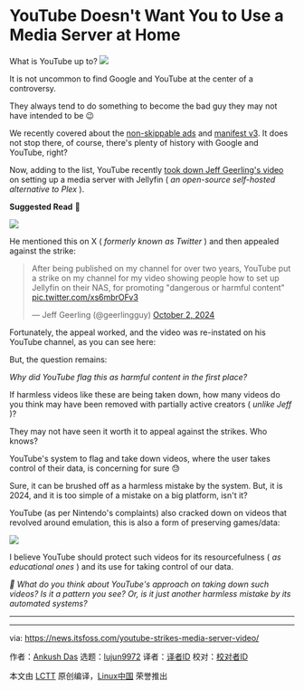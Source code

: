 [#]: subject: "YouTube Doesn't Want You to Use a Media Server at Home"
[#]: via: "https://news.itsfoss.com/youtube-strikes-media-server-video/"
[#]: author: "Ankush Das https://news.itsfoss.com/author/ankush/"
[#]: collector: "lujun9972/lctt-scripts-1705972010"
[#]: translator: " "
[#]: reviewer: " "
[#]: publisher: " "
[#]: url: " "

YouTube Doesn't Want You to Use a Media Server at Home
======
What is YouTube up to?
[![][1]][2]

It is not uncommon to find Google and YouTube at the center of a controversy.

They always tend to do something to become the bad guy they may not have intended to be 😉

We recently covered about the [non-skippable ads][3] and [manifest v3][4]. It does not stop there, of course, there's plenty of history with Google and YouTube, right?

Now, adding to the list, YouTube recently [took down Jeff Geerling's video][5] on setting up a media server with Jellyfin ( _an open-source self-hosted alternative to Plex_ ).

**Suggested Read** 📖

![][6]

He mentioned this on X ( _formerly known as Twitter_ ) and then appealed against the strike:

> After being published on my channel for over two years, YouTube put a strike on my channel for my video showing people how to set up Jellyfin on their NAS, for promoting "dangerous or harmful content" [pic.twitter.com/xs6mbrOFv3][7]
>
> — Jeff Geerling (@geerlingguy) [October 2, 2024][8]

Fortunately, the appeal worked, and the video was re-instated on his YouTube channel, as you can see here:

But, the question remains:

_Why did YouTube flag this as harmful content in the first place?_

If harmless videos like these are being taken down, how many videos do you think may have been removed with partially active creators ( _unlike Jeff_ )?

They may not have seen it worth it to appeal against the strikes. Who knows?

YouTube's system to flag and take down videos, where the user takes control of their data, is concerning for sure 😓

Sure, it can be brushed off as a harmless mistake by the system. But, it is 2024, and it is too simple of a mistake on a big platform, isn't it?

YouTube (as per Nintendo's complaints) also cracked down on videos that revolved around emulation, this is also a form of preserving games/data:

![][9]

I believe YouTube should protect such videos for its resourcefulness ( _as educational ones_ ) and its use for taking control of our data.

_💬 What do you think about YouTube's approach on taking down such videos? Is it a pattern you see? Or, is it just another harmless mistake by its automated systems?_

* * *

--------------------------------------------------------------------------------

via: https://news.itsfoss.com/youtube-strikes-media-server-video/

作者：[Ankush Das][a]
选题：[lujun9972][b]
译者：[译者ID](https://github.com/译者ID)
校对：[校对者ID](https://github.com/校对者ID)

本文由 [LCTT](https://github.com/LCTT/TranslateProject) 原创编译，[Linux中国](https://linux.cn/) 荣誉推出

[a]: https://news.itsfoss.com/author/ankush/
[b]: https://github.com/lujun9972
[1]: https://news.itsfoss.com/assets/images/pikapods-banner-v3.webp
[2]: https://www.pikapods.com/?utm_campaign=banner-2024-05&utm_source=itsfoss
[3]: https://news.itsfoss.com/google-youtube-ads/
[4]: https://news.itsfoss.com/google-chrome-disable-extensions/
[5]: https://x.com/geerlingguy/status/1841477101670605205
[6]: https://itsfoss.com/content/images/size/w256h256/2022/12/android-chrome-192x192.png
[7]: https://t.co/xs6mbrOFv3
[8]: https://twitter.com/geerlingguy/status/1841477101670605205?ref_src=twsrc%5Etfw
[9]: https://news.itsfoss.com/content/images/size/w256h256/2022/08/android-chrome-192x192.png
